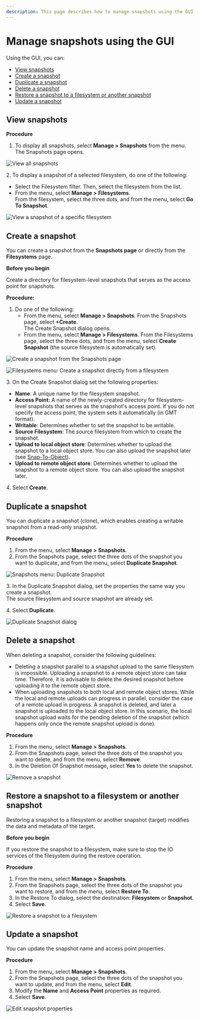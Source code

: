 ```yaml
---
description: This page describes how to manage snapshots using the GUI.
---
```


# Manage snapshots using the GUI

Using the GUI, you can:

* [View snapshots](snapshots.md#view-snapshots)
* [Create a snapshot](snapshots.md#create-a-snapshot)
* [Duplicate a snapshot](snapshots.md#duplicate-a-snapshot)
* [Delete a snapshot](snapshots.md#delete-a-snapshot)
* [Restore a snapshot to a filesystem or another snapshot](snapshots.md#restore-a-snapshot)
* [Update a snapshot](snapshots.md#update-a-snapshot)

## View snapshots

**Procedure**

1. To display all snapshots, select **Manage > Snapshots** from the menu.\
   The Snapshots page opens.

![View all snapshots](../../.gitbook/assets/wmng\_view\_snapshots.png)

2\. To display a snapshot of a selected filesystem, do one of the following:

* Select the Filesystem filter. Then, select the filesystem from the list.
* From the menu, select **Manage > Filesystems**.\
  From the filesystem, select the three dots, and from the menu, select **Go To Snapshot**.

![View a snapshot of a specific filesystem](../../.gitbook/assets/wmng\_fs\_go\_to\_snapshot\_animated.gif)

## Create a snapshot

You can create a snapshot from the **Snapshots page** or directly from the **Filesystems** page.

**Before you begin**

Create a directory for filesystem-level snapshots that serves as the access point for snapshots.

**Procedure:**

1. Do one of the following:
   * From the menu, select **Manage > Snapshots**. From the Snapshots page, select **+Create**.\
     The Create Snapshot dialog opens.
   * From the menu, select **Manage > Filesystems**. From the Filesystems page, select the three dots, and from the menu, select **Create Snapshot** (the source filesystem is automatically set).

![Create a snapshot from the Snapshots page](../../.gitbook/assets/wmng\_create\_snapshot\_animated.gif)

![Filesystems menu: Create a snapshot directly from a filesystem](../../.gitbook/assets/wmng\_create\_snap\_from\_fs.png)

3\. On the Create Snapshot dialog set the following properties:

* **Name**: A unique name for the filesystem snapshot.
* **Access Point**: A name of the newly-created directory for filesystem-level snapshots that serves as the snapshot's access point. If you do not specify the access point, the system sets it automatically (in GMT format).
* **Writable**: Determines whether to set the snapshot to be writable.
* **Source Filesystem**: The source filesystem from which to create the snapshot.
* **Upload to local object store**: Determines whether to upload the snapshot to a local object store. You can also upload the snapshot later (see [Snap-To-Object](../snap-to-obj/)).
* **Upload to remote object store**: Determines whether to upload the snapshot to a remote object store. You can also upload the snapshot later.

4\. Select **Create**.

## Duplicate a snapshot

You can duplicate a snapshot (clone), which enables creating a writable snapshot from a read-only snapshot.

**Procedure**

1. From the menu, select **Manage > Snapshots**.
2. From the Snapshots page, select the three dots of the snapshot you want to duplicate, and from the menu, select **Duplicate Snapshot**.&#x20;

![Snapshots menu: Duplicate Snapshot](../../.gitbook/assets/wmng\_duplicate\_snapshot.png)

3\. In the Duplicate Snapshot dialog, set the properties the same way you create a snapshot.\
&#x20;   The source filesystem and source snapshot are already set.

4\. Select **Duplicate**.

![Duplicate Snapshot dialog](../../.gitbook/assets/wmng\_duplicate\_snapshot\_dialog.png)

## Delete a snapshot

When deleting a snapshot, consider the following guidelines:

* Deleting a snapshot parallel to a snapshot upload to the same filesystem is impossible. Uploading a snapshot to a remote object store can take time. Therefore, it is advisable to delete the desired snapshot before uploading it to the remote object store.
* When uploading snapshots to both local and remote object stores. While the local and remote uploads can progress in parallel, consider the case of a remote upload in progress. A snapshot is deleted, and later a snapshot is uploaded to the local object store. In this scenario, the local snapshot upload waits for the pending deletion of the snapshot (which happens only once the remote snapshot upload is done).

**Procedure**

1. From the menu, select **Manage > Snapshots**.
2. From the Snapshots page, select the three dots of the snapshot you want to delete, and from the menu, select **Remove**.
3. In the Deletion Of Snapshot message, select **Yes** to delete the snapshot.

![Remove a snapshot](../../.gitbook/assets/wmng\_remove\_snapshot.png)

## Restore a snapshot to a filesystem or another snapshot <a href="#restore-a-snapshot" id="restore-a-snapshot"></a>

Restoring a snapshot to a filesystem or another snapshot (target) modifies the data and metadata of the target.

**Before you begin**

If you restore the snapshot to a filesystem, make sure to stop the IO services of the filesystem during the restore operation.

**Procedure**

1. From the menu, select **Manage > Snapshots**.
2. From the Snapshots page, select the three dots of the snapshot you want to restore, and from the menu, select **Restore To**.
3. In the Restore To dialog, select the destination: **Filesystem** or **Snapshot**.
4. Select **Save**.

![Restore a snapshot to a filesystem ](../../.gitbook/assets/wmng\_restore\_snapshot.png)

## Update a snapshot

You can update the snapshot name and access point properties.

**Procedure**

1. From the menu, select **Manage > Snapshots**.
2. From the Snapshots page, select the three dots of the snapshot you want to update, and from the menu, select **Edit**.
3. Modify the **Name** and **Access Point** properties as required.
4. Select **Save**.

![Edit snapshot properties](../../.gitbook/assets/wmng\_edit\_snapshot.png)
